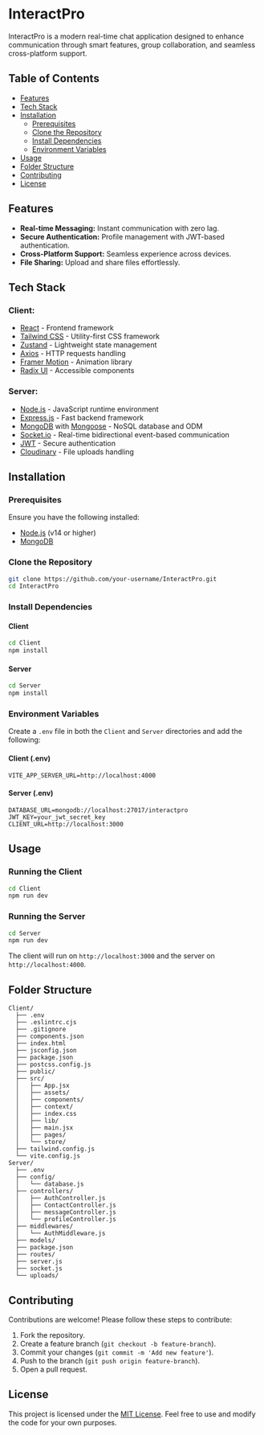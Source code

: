 # InteractPro

InteractPro is a modern real-time chat application designed to enhance communication through smart features, group collaboration, and seamless cross-platform support.

## Table of Contents

- [Features](#features)
- [Tech Stack](#tech-stack)
- [Installation](#installation)
  - [Prerequisites](#prerequisites)
  - [Clone the Repository](#clone-the-repository)
  - [Install Dependencies](#install-dependencies)
  - [Environment Variables](#environment-variables)
- [Usage](#usage)
- [Folder Structure](#folder-structure)
- [Contributing](#contributing)
- [License](#license)

## Features

- **Real-time Messaging:** Instant communication with zero lag.
- **Secure Authentication:** Profile management with JWT-based authentication.
- **Cross-Platform Support:** Seamless experience across devices.
- **File Sharing:** Upload and share files effortlessly.

## Tech Stack

### **Client:**
- [React](https://reactjs.org/) - Frontend framework
- [Tailwind CSS](https://tailwindcss.com/) - Utility-first CSS framework
- [Zustand](https://zustand-demo.pmnd.rs/) - Lightweight state management
- [Axios](https://axios-http.com/) - HTTP requests handling
- [Framer Motion](https://www.framer.com/motion/) - Animation library
- [Radix UI](https://www.radix-ui.com/) - Accessible components

### **Server:**
- [Node.js](https://nodejs.org/) - JavaScript runtime environment
- [Express.js](https://expressjs.com/) - Fast backend framework
- [MongoDB](https://www.mongodb.com/) with [Mongoose](https://mongoosejs.com/) - NoSQL database and ODM
- [Socket.io](https://socket.io/) - Real-time bidirectional event-based communication
- [JWT](https://jwt.io/) - Secure authentication
- [Cloudinary](https://cloudinary.com/) - File uploads handling

## Installation

### Prerequisites

Ensure you have the following installed:

- [Node.js](https://nodejs.org/) (v14 or higher)
- [MongoDB](https://www.mongodb.com/)

### Clone the Repository

```sh
git clone https://github.com/your-username/InteractPro.git
cd InteractPro
```

### Install Dependencies

#### Client
```sh
cd Client
npm install
```

#### Server
```sh
cd Server
npm install
```

### Environment Variables

Create a `.env` file in both the `Client` and `Server` directories and add the following:

#### **Client (.env)**
```env
VITE_APP_SERVER_URL=http://localhost:4000
```

#### **Server (.env)**
```env
DATABASE_URL=mongodb://localhost:27017/interactpro
JWT_KEY=your_jwt_secret_key
CLIENT_URL=http://localhost:3000
```

## Usage

### Running the Client
```sh
cd Client
npm run dev
```

### Running the Server
```sh
cd Server
npm run dev
```

The client will run on `http://localhost:3000` and the server on `http://localhost:4000`.

## Folder Structure

```
Client/
  ├── .env
  ├── .eslintrc.cjs
  ├── .gitignore
  ├── components.json
  ├── index.html
  ├── jsconfig.json
  ├── package.json
  ├── postcss.config.js
  ├── public/
  ├── src/
  │   ├── App.jsx
  │   ├── assets/
  │   ├── components/
  │   ├── context/
  │   ├── index.css
  │   ├── lib/
  │   ├── main.jsx
  │   ├── pages/
  │   └── store/
  ├── tailwind.config.js
  └── vite.config.js
Server/
  ├── .env
  ├── config/
  │   └── database.js
  ├── controllers/
  │   ├── AuthController.js
  │   ├── ContactController.js
  │   ├── messageController.js
  │   └── profileController.js
  ├── middlewares/
  │   └── AuthMiddleware.js
  ├── models/
  ├── package.json
  ├── routes/
  ├── server.js
  ├── socket.js
  └── uploads/
```

## Contributing

Contributions are welcome! Please follow these steps to contribute:

1. Fork the repository.
2. Create a feature branch (`git checkout -b feature-branch`).
3. Commit your changes (`git commit -m 'Add new feature'`).
4. Push to the branch (`git push origin feature-branch`).
5. Open a pull request.

## License

This project is licensed under the [MIT License](LICENSE). Feel free to use and modify the code for your own purposes.

